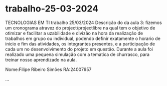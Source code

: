 # trabalho-25-03-2024
TECNOLOGIAS EM TI trabalho 25/03/2024
Descrição do da aula 3:
    fizemos um cronograma atravez do project/projectlibre na qual tem o objetivo de otimizar e facilitar a uzabilidade e divizão na hora da
    realização de trabalhos em grupo ou individual, podendo definir exatamente o horario de inicio e fim das atividades, os integrantes presentes, e a participação de cada um no desenvolvimento do projeto em questão. Durante a aula foi realizado uma pequena simulação com a tematica de churrasco, para treinar nosso aprendizado
    na aula.

Nome:Filipe Ribeiro Simões
RA:24007657

...